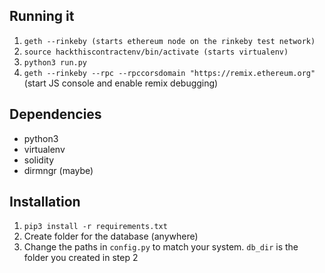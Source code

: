 

## Running it

1. `geth --rinkeby (starts ethereum node on the rinkeby test network)`
2. `source hackthiscontractenv/bin/activate (starts virtualenv)`
3. `python3 run.py`
4. `geth --rinkeby --rpc --rpccorsdomain "https://remix.ethereum.org"` (start JS console and enable remix debugging)

## Dependencies
* python3
* virtualenv
* solidity
* dirmngr (maybe)

## Installation
1. `pip3 install -r requirements.txt`
2. Create folder for the database (anywhere)
3. Change the paths in `config.py` to match your system. `db_dir` is the folder you created in step 2

